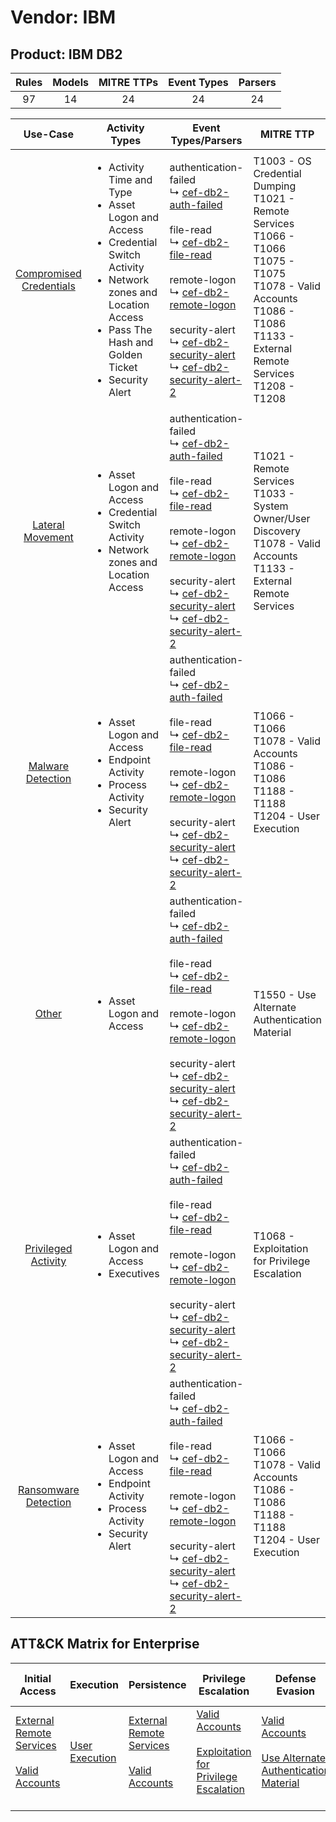 Vendor: IBM
===========
Product: IBM DB2
----------------
| Rules | Models | MITRE TTPs | Event Types | Parsers |
|:-----:|:------:|:----------:|:-----------:|:-------:|
|  97   |   14   |     24     |     24      |   24    |

|                                 Use-Case                                  | Activity Types                                                                                                                                                                                                       | Event Types/Parsers                                                                                                                                                                                                                                                                                                                                                                                                                                                                                     | MITRE TTP                                                                                                                                                                                      | Content                                              |
|:-------------------------------------------------------------------------:| -------------------------------------------------------------------------------------------------------------------------------------------------------------------------------------------------------------------- | ------------------------------------------------------------------------------------------------------------------------------------------------------------------------------------------------------------------------------------------------------------------------------------------------------------------------------------------------------------------------------------------------------------------------------------------------------------------------------------------------------- | ---------------------------------------------------------------------------------------------------------------------------------------------------------------------------------------------- | ---------------------------------------------------- |
| [Compromised Credentials](../UseCases/usecase_compromised_credentials.md) | <ul><li>Activity Time  and Type</li><li>Asset Logon and Access</li><li>Credential Switch Activity</li><li>Network zones and Location Access</li><li>Pass The Hash and Golden Ticket</li><li>Security Alert</li></ul> |  authentication-failed<br> ↳ [cef-db2-auth-failed](../Parsers/parserContent_cef-db2-auth-failed.md)<br><br> file-read<br> ↳ [cef-db2-file-read](../Parsers/parserContent_cef-db2-file-read.md)<br><br> remote-logon<br> ↳ [cef-db2-remote-logon](../Parsers/parserContent_cef-db2-remote-logon.md)<br><br> security-alert<br> ↳ [cef-db2-security-alert](../Parsers/parserContent_cef-db2-security-alert.md)<br> ↳ [cef-db2-security-alert-2](../Parsers/parserContent_cef-db2-security-alert-2.md)<br> | T1003 - OS Credential Dumping<br>T1021 - Remote Services<br>T1066 - T1066<br>T1075 - T1075<br>T1078 - Valid Accounts<br>T1086 - T1086<br>T1133 - External Remote Services<br>T1208 - T1208<br> | <ul><li>44 Rules</li></ul><ul><li>6 Models</li></ul> |
|        [Lateral Movement](../UseCases/usecase_lateral_movement.md)        | <ul><li>Asset Logon and Access</li><li>Credential Switch Activity</li><li>Network zones and Location Access</li></ul>                                                                                                |  authentication-failed<br> ↳ [cef-db2-auth-failed](../Parsers/parserContent_cef-db2-auth-failed.md)<br><br> file-read<br> ↳ [cef-db2-file-read](../Parsers/parserContent_cef-db2-file-read.md)<br><br> remote-logon<br> ↳ [cef-db2-remote-logon](../Parsers/parserContent_cef-db2-remote-logon.md)<br><br> security-alert<br> ↳ [cef-db2-security-alert](../Parsers/parserContent_cef-db2-security-alert.md)<br> ↳ [cef-db2-security-alert-2](../Parsers/parserContent_cef-db2-security-alert-2.md)<br> | T1021 - Remote Services<br>T1033 - System Owner/User Discovery<br>T1078 - Valid Accounts<br>T1133 - External Remote Services<br>                                                               | <ul><li>16 Rules</li></ul><ul><li>5 Models</li></ul> |
|       [Malware Detection](../UseCases/usecase_malware_detection.md)       | <ul><li>Asset Logon and Access</li><li>Endpoint Activity</li><li>Process Activity</li><li>Security Alert</li></ul>                                                                                                   |  authentication-failed<br> ↳ [cef-db2-auth-failed](../Parsers/parserContent_cef-db2-auth-failed.md)<br><br> file-read<br> ↳ [cef-db2-file-read](../Parsers/parserContent_cef-db2-file-read.md)<br><br> remote-logon<br> ↳ [cef-db2-remote-logon](../Parsers/parserContent_cef-db2-remote-logon.md)<br><br> security-alert<br> ↳ [cef-db2-security-alert](../Parsers/parserContent_cef-db2-security-alert.md)<br> ↳ [cef-db2-security-alert-2](../Parsers/parserContent_cef-db2-security-alert-2.md)<br> | T1066 - T1066<br>T1078 - Valid Accounts<br>T1086 - T1086<br>T1188 - T1188<br>T1204 - User Execution<br>                                                                                        | <ul><li>16 Rules</li></ul><ul><li>1 Models</li></ul> |
|                   [Other](../UseCases/usecase_other.md)                   | <ul><li>Asset Logon and Access</li></ul>                                                                                                                                                                             |  authentication-failed<br> ↳ [cef-db2-auth-failed](../Parsers/parserContent_cef-db2-auth-failed.md)<br><br> file-read<br> ↳ [cef-db2-file-read](../Parsers/parserContent_cef-db2-file-read.md)<br><br> remote-logon<br> ↳ [cef-db2-remote-logon](../Parsers/parserContent_cef-db2-remote-logon.md)<br><br> security-alert<br> ↳ [cef-db2-security-alert](../Parsers/parserContent_cef-db2-security-alert.md)<br> ↳ [cef-db2-security-alert-2](../Parsers/parserContent_cef-db2-security-alert-2.md)<br> | T1550 - Use Alternate Authentication Material<br>                                                                                                                                              | <ul><li>3 Rules</li></ul>                            |
|     [Privileged Activity](../UseCases/usecase_privileged_activity.md)     | <ul><li>Asset Logon and Access</li><li>Executives</li></ul>                                                                                                                                                          |  authentication-failed<br> ↳ [cef-db2-auth-failed](../Parsers/parserContent_cef-db2-auth-failed.md)<br><br> file-read<br> ↳ [cef-db2-file-read](../Parsers/parserContent_cef-db2-file-read.md)<br><br> remote-logon<br> ↳ [cef-db2-remote-logon](../Parsers/parserContent_cef-db2-remote-logon.md)<br><br> security-alert<br> ↳ [cef-db2-security-alert](../Parsers/parserContent_cef-db2-security-alert.md)<br> ↳ [cef-db2-security-alert-2](../Parsers/parserContent_cef-db2-security-alert-2.md)<br> | T1068 - Exploitation for Privilege Escalation<br>                                                                                                                                              | <ul><li>2 Rules</li></ul><ul><li>1 Models</li></ul>  |
|    [Ransomware Detection](../UseCases/usecase_ransomware_detection.md)    | <ul><li>Asset Logon and Access</li><li>Endpoint Activity</li><li>Process Activity</li><li>Security Alert</li></ul>                                                                                                   |  authentication-failed<br> ↳ [cef-db2-auth-failed](../Parsers/parserContent_cef-db2-auth-failed.md)<br><br> file-read<br> ↳ [cef-db2-file-read](../Parsers/parserContent_cef-db2-file-read.md)<br><br> remote-logon<br> ↳ [cef-db2-remote-logon](../Parsers/parserContent_cef-db2-remote-logon.md)<br><br> security-alert<br> ↳ [cef-db2-security-alert](../Parsers/parserContent_cef-db2-security-alert.md)<br> ↳ [cef-db2-security-alert-2](../Parsers/parserContent_cef-db2-security-alert-2.md)<br> | T1066 - T1066<br>T1078 - Valid Accounts<br>T1086 - T1086<br>T1188 - T1188<br>T1204 - User Execution<br>                                                                                        | <ul><li>16 Rules</li></ul><ul><li>1 Models</li></ul> |

ATT&CK Matrix for Enterprise
----------------------------
| Initial Access                                                                                                                                   | Execution                                                           | Persistence                                                                                                                                      | Privilege Escalation                                                                                                                                          | Defense Evasion                                                                                                                                               | Credential Access                                                          | Discovery                                                                        | Lateral Movement                                                                                                                                               | Collection | Command and Control | Exfiltration | Impact |
| ------------------------------------------------------------------------------------------------------------------------------------------------ | ------------------------------------------------------------------- | ------------------------------------------------------------------------------------------------------------------------------------------------ | ------------------------------------------------------------------------------------------------------------------------------------------------------------- | ------------------------------------------------------------------------------------------------------------------------------------------------------------- | -------------------------------------------------------------------------- | -------------------------------------------------------------------------------- | -------------------------------------------------------------------------------------------------------------------------------------------------------------- | ---------- | ------------------- | ------------ | ------ |
| [External Remote Services](https://attack.mitre.org/techniques/T1133)<br><br>[Valid Accounts](https://attack.mitre.org/techniques/T1078)<br><br> | [User Execution](https://attack.mitre.org/techniques/T1204)<br><br> | [External Remote Services](https://attack.mitre.org/techniques/T1133)<br><br>[Valid Accounts](https://attack.mitre.org/techniques/T1078)<br><br> | [Valid Accounts](https://attack.mitre.org/techniques/T1078)<br><br>[Exploitation for Privilege Escalation](https://attack.mitre.org/techniques/T1068)<br><br> | [Valid Accounts](https://attack.mitre.org/techniques/T1078)<br><br>[Use Alternate Authentication Material](https://attack.mitre.org/techniques/T1550)<br><br> | [OS Credential Dumping](https://attack.mitre.org/techniques/T1003)<br><br> | [System Owner/User Discovery](https://attack.mitre.org/techniques/T1033)<br><br> | [Remote Services](https://attack.mitre.org/techniques/T1021)<br><br>[Use Alternate Authentication Material](https://attack.mitre.org/techniques/T1550)<br><br> |            |                     |              |        |